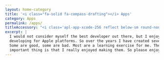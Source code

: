 ```yaml
---
layout: home-category
title: '<i class="fa-solid fa-compass-drafting"></i> Apps'
category: Apps
permalink: /apps/
titleAccessory: "<i class='apl-app-xcode-256 reflect below-sm round-none'></i>"
excerpt: |
  I would not consider myself the best developer out there, but I enjoy
  developing for Apple platforms. So over the years I have created several apps.
  Some are good, some are bad. Most are a learning exercise for me. The most
  important thing is that I really enjoyed making them. So please enjoy.
---
```

